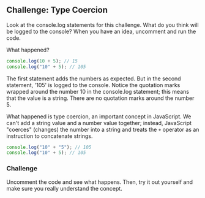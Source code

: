 ## Challenge: Type Coercion

Look at the console.log statements for this challenge. What do you think will be logged to the console? When you have an idea, uncomment and run the code.

What happened?

```js
console.log(10 + 5); // 15
console.log("10" + 5); // 105
```

The first statement adds the numbers as expected. But in the second statement, '105' is logged to the console. Notice the quotation marks wrapped around the number 10 in the console.log statement; this means that the value is a string. There are no quotation marks around the number 5.

What happened is type coercion, an important concept in JavaScript. We can't add a string value and a number value together; instead, JavaScript "coerces" (changes) the number into a string and treats the `+` operator as an instruction to concatenate strings.

```js
console.log("10" + "5"); // 105
console.log("10" + 5); // 105
```

### Challenge

Uncomment the code and see what happens. Then, try it out yourself and make sure you really understand the concept.